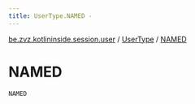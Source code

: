 ```yaml
---
title: UserType.NAMED - 
---
```


[be.zvz.kotlininside.session.user](../index.html) / [UserType](index.html) / [NAMED](./-n-a-m-e-d.html)

# NAMED

`NAMED`